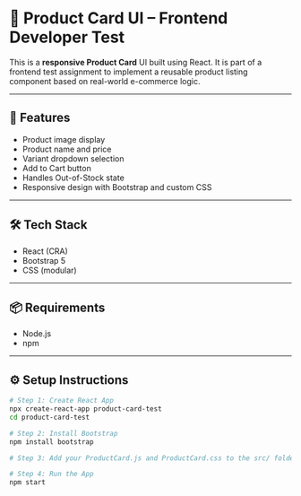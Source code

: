 # 🛒 Product Card UI – Frontend Developer Test

This is a **responsive Product Card** UI built using React. It is part of a frontend test assignment to implement a reusable product listing component based on real-world e-commerce logic.

---

## 🎯 Features

- Product image display
- Product name and price
- Variant dropdown selection
- Add to Cart button
- Handles Out-of-Stock state
- Responsive design with Bootstrap and custom CSS

---

## 🛠 Tech Stack

- React (CRA)
- Bootstrap 5
- CSS (modular)

---

## 📦 Requirements

- Node.js
- npm

---

## ⚙️ Setup Instructions

```bash
# Step 1: Create React App
npx create-react-app product-card-test
cd product-card-test

# Step 2: Install Bootstrap
npm install bootstrap

# Step 3: Add your ProductCard.js and ProductCard.css to the src/ folder

# Step 4: Run the App
npm start